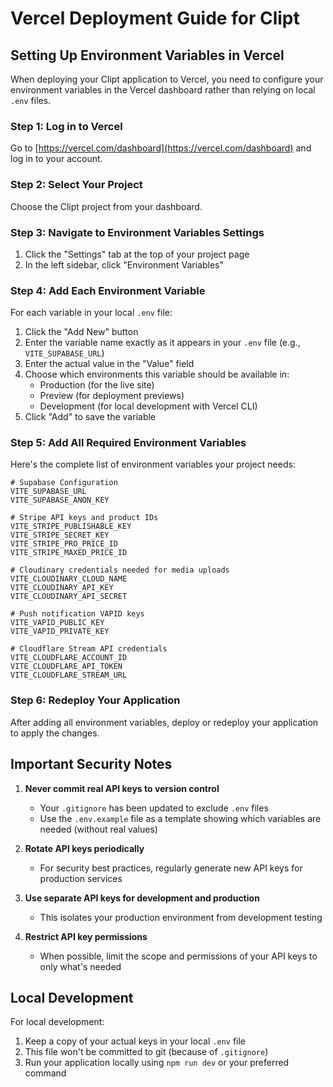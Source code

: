# Vercel Deployment Guide for Clipt

## Setting Up Environment Variables in Vercel

When deploying your Clipt application to Vercel, you need to configure your environment variables in the Vercel dashboard rather than relying on local `.env` files.

### Step 1: Log in to Vercel
Go to [https://vercel.com/dashboard](https://vercel.com/dashboard) and log in to your account.

### Step 2: Select Your Project
Choose the Clipt project from your dashboard.

### Step 3: Navigate to Environment Variables Settings
1. Click the "Settings" tab at the top of your project page
2. In the left sidebar, click "Environment Variables"

### Step 4: Add Each Environment Variable
For each variable in your local `.env` file:

1. Click the "Add New" button
2. Enter the variable name exactly as it appears in your `.env` file (e.g., `VITE_SUPABASE_URL`)
3. Enter the actual value in the "Value" field
4. Choose which environments this variable should be available in:
   - Production (for the live site)
   - Preview (for deployment previews)
   - Development (for local development with Vercel CLI)
5. Click "Add" to save the variable

### Step 5: Add All Required Environment Variables

Here's the complete list of environment variables your project needs:

```
# Supabase Configuration
VITE_SUPABASE_URL
VITE_SUPABASE_ANON_KEY

# Stripe API keys and product IDs
VITE_STRIPE_PUBLISHABLE_KEY
VITE_STRIPE_SECRET_KEY
VITE_STRIPE_PRO_PRICE_ID
VITE_STRIPE_MAXED_PRICE_ID

# Cloudinary credentials needed for media uploads
VITE_CLOUDINARY_CLOUD_NAME
VITE_CLOUDINARY_API_KEY
VITE_CLOUDINARY_API_SECRET

# Push notification VAPID keys
VITE_VAPID_PUBLIC_KEY
VITE_VAPID_PRIVATE_KEY

# Cloudflare Stream API credentials
VITE_CLOUDFLARE_ACCOUNT_ID
VITE_CLOUDFLARE_API_TOKEN
VITE_CLOUDFLARE_STREAM_URL
```

### Step 6: Redeploy Your Application
After adding all environment variables, deploy or redeploy your application to apply the changes.

## Important Security Notes

1. **Never commit real API keys to version control**
   - Your `.gitignore` has been updated to exclude `.env` files
   - Use the `.env.example` file as a template showing which variables are needed (without real values)

2. **Rotate API keys periodically**
   - For security best practices, regularly generate new API keys for production services

3. **Use separate API keys for development and production**
   - This isolates your production environment from development testing

4. **Restrict API key permissions**
   - When possible, limit the scope and permissions of your API keys to only what's needed

## Local Development

For local development:
1. Keep a copy of your actual keys in your local `.env` file
2. This file won't be committed to git (because of `.gitignore`)
3. Run your application locally using `npm run dev` or your preferred command
